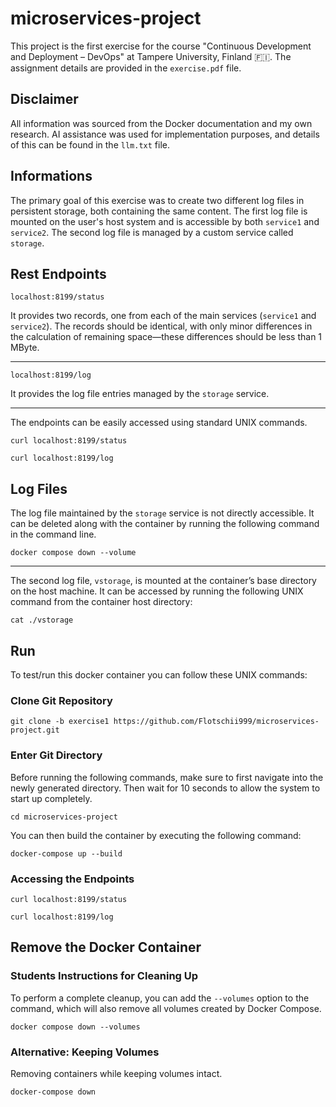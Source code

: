 # microservices-project

This project is the first exercise for the course "Continuous Development and Deployment – DevOps" at Tampere University, Finland 🇫🇮. The assignment details are provided in the `exercise.pdf` file.

## Disclaimer

All information was sourced from the Docker documentation and my own research. AI assistance was used for implementation purposes, and details of this can be found in the `llm.txt` file.

## Informations

The primary goal of this exercise was to create two different log files in persistent storage, both containing the same content. The first log file is mounted on the user's host system and is accessible by both `service1` and `service2`. The second log file is managed by a custom service called `storage`.

## Rest Endpoints

`localhost:8199/status`

It provides two records, one from each of the main services (`service1` and `service2`). The records should be identical, with only minor differences in the calculation of remaining space—these differences should be less than 1 MByte.

---

`localhost:8199/log`

It provides the log file entries managed by the `storage` service.

---

The endpoints can be easily accessed using standard UNIX commands.

```
curl localhost:8199/status
```

```
curl localhost:8199/log
```

## Log Files

The log file maintained by the `storage` service is not directly accessible. It can be deleted along with the container by running the following command in the command line.

```
docker compose down --volume  
```

---

The second log file, `vstorage`, is mounted at the container’s base directory on the host machine. It can be accessed by running the following UNIX command from the container host directory:

```
cat ./vstorage
```

## Run

To test/run this docker container you can follow these UNIX commands:

### Clone Git Repository

```
git clone -b exercise1 https://github.com/Flotschii999/microservices-project.git
```

### Enter Git Directory

Before running the following commands, make sure to first navigate into the newly generated directory. Then wait for 10 seconds to allow the system to start up completely.

```
cd microservices-project
```

You can then build the container by executing the following command:
```
docker-compose up --build
```

### Accessing the Endpoints

```
curl localhost:8199/status
```

```
curl localhost:8199/log
```

## Remove the Docker Container

### Students Instructions for Cleaning Up

To perform a complete cleanup, you can add the `--volumes` option to the command, which will also remove all volumes created by Docker Compose.

```
docker compose down --volumes
```

### Alternative: Keeping Volumes

Removing containers while keeping volumes intact.

```
docker-compose down
```

